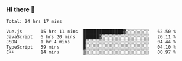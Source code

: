 ### Hi there 👋

<!--
**hjklink/hjklink** is a ✨ _special_ ✨ repository because its `README.md` (this file) appears on your GitHub profile.

Here are some ideas to get you started:

- 🔭 I’m currently working on ...
- 🌱 I’m currently learning ...
- 👯 I’m looking to collaborate on ...
- 🤔 I’m looking for help with ...
- 💬 Ask me about ...
- 📫 How to reach me: ...
- 😄 Pronouns: ...
- ⚡ Fun fact: ...
-->


<!--START_SECTION:waka-->
```text
Total: 24 hrs 17 mins

Vue.js       15 hrs 11 mins  ███████████████▓░░░░░░░░░   62.50 % 
JavaScript   6 hrs 20 mins   ██████▓░░░░░░░░░░░░░░░░░░   26.11 % 
JSON         1 hr 4 mins     █░░░░░░░░░░░░░░░░░░░░░░░░   04.44 % 
TypeScript   59 mins         █░░░░░░░░░░░░░░░░░░░░░░░░   04.10 % 
C++          14 mins         ▒░░░░░░░░░░░░░░░░░░░░░░░░   00.97 % 
```
<!--END_SECTION:waka-->
